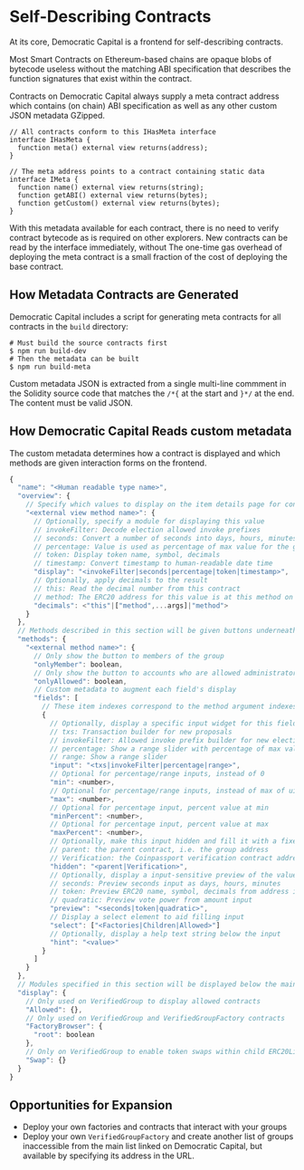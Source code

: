 # Self-Describing Contracts

At its core, Democratic Capital is a frontend for self-describing contracts.

Most Smart Contracts on Ethereum-based chains are opaque blobs of bytecode useless without the matching ABI specification that describes the function signatures that exist within the contract.

Contracts on Democratic Capital always supply a meta contract address which contains (on chain) ABI specification as well as any other custom JSON metadata GZipped.

```solidity
// All contracts conform to this IHasMeta interface
interface IHasMeta {
  function meta() external view returns(address);
}

// The meta address points to a contract containing static data
interface IMeta {
  function name() external view returns(string);
  function getABI() external view returns(bytes);
  function getCustom() external view returns(bytes);
}
```

With this metadata available for each contract, there is no need to verify contract bytecode as is required on other explorers. New contracts can be read by the interface immediately, without The one-time gas overhead of deploying the meta contract is a small fraction of the cost of deploying the base contract.

## How Metadata Contracts are Generated

Democratic Capital includes a script for generating meta contracts for all contracts in the `build` directory:

```
# Must build the source contracts first
$ npm run build-dev
# Then the metadata can be built
$ npm run build-meta
```

Custom metadata JSON is extracted from a single multi-line commment in the Solidity source code that matches the `/*{` at the start and `}*/` at the end. The content must be valid JSON.

## How Democratic Capital Reads custom metadata

The custom metadata determines how a contract is displayed and which methods are given interaction forms on the frontend.

```js
{
  "name": "<Human readable type name>",
  "overview": {
    // Specify which values to display on the item details page for contracts of this type
    "<external view method name>": {
      // Optionally, specify a module for displaying this value
      // invokeFilter: Decode election allowed invoke prefixes
      // seconds: Convert a number of seconds into days, hours, minutes
      // percentage: Value is used as percentage of max value for the given type
      // token: Display token name, symbol, decimals
      // timestamp: Convert timestamp to human-readable date time
      "display": "<invokeFilter|seconds|percentage|token|timestamp>",
      // Optionally, apply decimals to the result
      // this: Read the decimal number from this contract
      // method: The ERC20 address for this value is at this method on this contract
      "decimals": <"this"|["method",...args]|"method">
    }
  },
  // Methods described in this section will be given buttons underneath the overview
  "methods": {
    "<external method name>": {
      // Only show the button to members of the group
      "onlyMember": boolean,
      // Only show the button to accounts who are allowed administrators of the group
      "onlyAllowed": boolean,
      // Custom metadata to augment each field's display
      "fields": [
        // These item indexes correspond to the method argument indexes
        {
          // Optionally, display a specific input widget for this field
          // txs: Transaction builder for new proposals
          // invokeFilter: Allowed invoke prefix builder for new election contracts
          // percentage: Show a range slider with percentage of max value for type
          // range: Show a range slider
          "input": "<txs|invokeFilter|percentage|range>",
          // Optional for percentage/range inputs, instead of 0
          "min": <number>,
          // Optional for percentage/range inputs, instead of max of uint type
          "max": <number>,
          // Optional for percentage input, percent value at min
          "minPercent": <number>,
          // Optional for percentage input, percent value at max
          "maxPercent": <number>,
          // Optionally, make this input hidden and fill it with a fixed value
          // parent: the parent contract, i.e. the group address
          // Verification: the Coinpassport verification contract address
          "hidden": "<parent|Verification>",
          // Optionally, display a input-sensitive preview of the value
          // seconds: Preview seconds input as days, hours, minutes
          // token: Preview ERC20 name, symbol, decimals from address input
          // quadratic: Preview vote power from amount input
          "preview": "<seconds|token|quadratic>",
          // Display a select element to aid filling input
          "select": ["<Factories|Children|Allowed>"]
          // Optionally, display a help text string below the input
          "hint": "<value>"
        }
      ]
    }
  },
  // Modules specified in this section will be displayed below the main details
  "display": {
    // Only used on VerifiedGroup to display allowed contracts
    "Allowed": {},
    // Only used on VerifiedGroup and VerifiedGroupFactory contracts
    "FactoryBrowser": {
      "root": boolean
    },
    // Only on VerifiedGroup to enable token swaps within child ERC20LiquidityPool contracts
    "Swap": {}
  }
}
```

## Opportunities for Expansion

* Deploy your own factories and contracts that interact with your groups
* Deploy your own `VerifiedGroupFactory` and create another list of groups inaccessible from the main list linked on Democratic Capital, but available by specifying its address in the URL.

